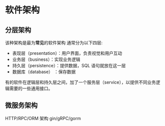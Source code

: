 # 软件架构

## 分层架构

该种架构是最为**常见**的软件架构
通常分为以下四层:

- 表现层（presentation）：用户界面，负责视觉和用户互动
- 业务层（business）：实现业务逻辑
- 持久层（persistence）：提供数据，SQL 语句就放在这一层
- 数据库（database） ：保存数据

有的软件在逻辑层和持久层之间，加了一个服务层（service），以提供不同业务逻辑需要的一些通用接口。


## 微服务架构


HTTP/RPC/ORM 架构
gin/gRPC/gorm